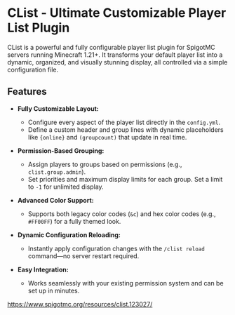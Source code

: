 # CList - Ultimate Customizable Player List Plugin

CList is a powerful and fully configurable player list plugin for SpigotMC servers running Minecraft 1.21+. It transforms your default player list into a dynamic, organized, and visually stunning display, all controlled via a simple configuration file.

## Features

- **Fully Customizable Layout:**  
  - Configure every aspect of the player list directly in the `config.yml`.
  - Define a custom header and group lines with dynamic placeholders like `{online}` and `(groupcount)` that update in real time.

- **Permission-Based Grouping:**  
  - Assign players to groups based on permissions (e.g., `clist.group.admin`).
  - Set priorities and maximum display limits for each group. Set a limit to `-1` for unlimited display.

- **Advanced Color Support:**  
  - Supports both legacy color codes (`&c`) and hex color codes (e.g., `#FF00FF`) for a fully themed look.

- **Dynamic Configuration Reloading:**  
  - Instantly apply configuration changes with the `/clist reload` command—no server restart required.

- **Easy Integration:**  
  - Works seamlessly with your existing permission system and can be set up in minutes.

https://www.spigotmc.org/resources/clist.123027/
